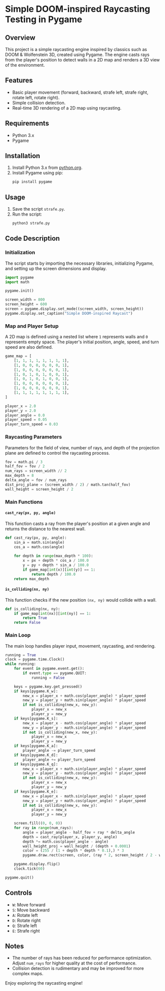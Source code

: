 # Simple DOOM-inspired Raycasting Testing in Pygame
 
## Overview

This project is a simple raycasting engine inspired by classics such as DOOM & Wolfenstein 3D, created using Pygame. The engine casts rays from the player's position to detect walls in a 2D map and renders a 3D view of the environment.

## Features

- Basic player movement (forward, backward, strafe left, strafe right, rotate left, rotate right).
- Simple collision detection.
- Real-time 3D rendering of a 2D map using raycasting.

## Requirements

- Python 3.x
- Pygame

## Installation

1. Install Python 3.x from [python.org](https://www.python.org/).
2. Install Pygame using pip:
    ```sh
    pip install pygame
    ```

## Usage

1. Save the script  `strafe.py`.
2. Run the script:
    ```sh
    python3 strafe.py
    ```

## Code Description

### Initialization

The script starts by importing the necessary libraries, initializing Pygame, and setting up the screen dimensions and display.

```python
import pygame
import math

pygame.init()

screen_width = 800
screen_height = 600
screen = pygame.display.set_mode((screen_width, screen_height))
pygame.display.set_caption("Simple DOOM-inspired Raycast")
```

### Map and Player Setup

A 2D map is defined using a nested list where `1` represents walls and `0` represents empty space. The player's initial position, angle, speed, and turn speed are also defined.

```python
game_map = [
    [1, 1, 1, 1, 1, 1, 1, 1],
    [1, 0, 0, 0, 0, 0, 0, 1],
    [1, 0, 0, 0, 0, 0, 0, 1],
    [1, 0, 1, 0, 1, 0, 0, 1],
    [1, 0, 1, 0, 1, 0, 0, 1],
    [1, 0, 0, 0, 0, 0, 0, 1],
    [1, 0, 0, 0, 0, 0, 0, 1],
    [1, 1, 1, 1, 1, 1, 1, 1],
]

player_x = 2.0
player_y = 2.0
player_angle = 0.0
player_speed = 0.05
player_turn_speed = 0.03
```

### Raycasting Parameters

Parameters for the field of view, number of rays, and depth of the projection plane are defined to control the raycasting process.

```python
fov = math.pi / 3
half_fov = fov / 2
num_rays = screen_width // 2
max_depth = 8
delta_angle = fov / num_rays
dist_proj_plane = (screen_width / 2) / math.tan(half_fov)
wall_height = screen_height / 2
```

### Main Functions

#### `cast_ray(px, py, angle)`

This function casts a ray from the player's position at a given angle and returns the distance to the nearest wall.

```python
def cast_ray(px, py, angle):
    sin_a = math.sin(angle)
    cos_a = math.cos(angle)
    
    for depth in range(max_depth * 100):
        x = px + depth * cos_a / 100.0
        y = py + depth * sin_a / 100.0
        if game_map[int(x)][int(y)] == 1:
            return depth / 100.0
    return max_depth
```

#### `is_colliding(nx, ny)`

This function checks if the new position `(nx, ny)` would collide with a wall.

```python
def is_colliding(nx, ny):
    if game_map[int(nx)][int(ny)] == 1:
        return True
    return False
```

### Main Loop

The main loop handles player input, movement, raycasting, and rendering.

```python
running = True
clock = pygame.time.Clock()
while running:
    for event in pygame.event.get():
        if event.type == pygame.QUIT:
            running = False

    keys = pygame.key.get_pressed()
    if keys[pygame.K_w]:
        new_x = player_x + math.cos(player_angle) * player_speed
        new_y = player_y + math.sin(player_angle) * player_speed
        if not is_colliding(new_x, new_y):
            player_x = new_x
            player_y = new_y
    if keys[pygame.K_s]:
        new_x = player_x - math.cos(player_angle) * player_speed
        new_y = player_y - math.sin(player_angle) * player_speed
        if not is_colliding(new_x, new_y):
            player_x = new_x
            player_y = new_y
    if keys[pygame.K_a]:
        player_angle -= player_turn_speed
    if keys[pygame.K_d]:
        player_angle += player_turn_speed
    if keys[pygame.K_q]:
        new_x = player_x + math.sin(player_angle) * player_speed
        new_y = player_y - math.cos(player_angle) * player_speed
        if not is_colliding(new_x, new_y):
            player_x = new_x
            player_y = new_y
    if keys[pygame.K_e]:
        new_x = player_x - math.sin(player_angle) * player_speed
        new_y = player_y + math.cos(player_angle) * player_speed
        if not is_colliding(new_x, new_y):
            player_x = new_x
            player_y = new_y

    screen.fill((0, 0, 0))
    for ray in range(num_rays):
        angle = player_angle - half_fov + ray * delta_angle
        depth = cast_ray(player_x, player_y, angle)
        depth *= math.cos(player_angle - angle)
        wall_height_proj = wall_height / (depth + 0.0001)
        color = (255 / (1 + depth * depth * 0.1),) * 3
        pygame.draw.rect(screen, color, (ray * 2, screen_height / 2 - wall_height_proj / 2, 2, wall_height_proj))

    pygame.display.flip()
    clock.tick(60)

pygame.quit()
```

## Controls

- `W`: Move forward
- `S`: Move backward
- `A`: Rotate left
- `D`: Rotate right
- `Q`: Strafe left
- `E`: Strafe right

## Notes

- The number of rays has been reduced for performance optimization. Adjust `num_rays` for higher quality at the cost of performance.
- Collision detection is rudimentary and may be improved for more complex maps.

Enjoy exploring the raycasting engine!
